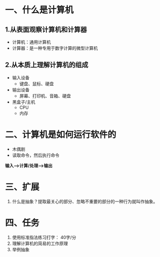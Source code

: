 # 一、什么是计算机

## 1.从表面观察计算机和计算器

* 计算机：通用计算机
* 计算器：是一种专用于数字计算的微型计算机

## 2.从本质上理解计算机的组成

* 输入设备
  * 键盘、鼠标、硬盘
* 输出设备
  * 屏幕、打印机、音箱、硬盘
* 黑盒子/主机
  * CPU
  * 内存

# 二、计算机是如何运行软件的

* 木偶剧
* 读取命令，然后执行命令



**输入-->计算/处理-->输出**

# 三、扩展

1. 什么是抽象？提取最关心的部分、忽略不重要的部分的一种行为就叫作抽象。

# 四、任务

1. 使用标准指法练习打字： 40字/分
2. 理解计算机的简易的工作原理
3. 举例抽象